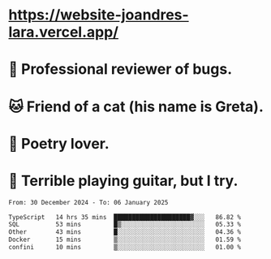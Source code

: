 # https://website-joandres-lara.vercel.app/
# 🐛 Professional reviewer of bugs.
# 🐱 Friend of a cat (his name is Greta).
# 📜 Poetry lover.
# 🎸 Terrible playing guitar, but I try.

<!--START_SECTION:waka-->

```txt
From: 30 December 2024 - To: 06 January 2025

TypeScript   14 hrs 35 mins  █████████████████████▓░░░   86.82 %
SQL          53 mins         █▒░░░░░░░░░░░░░░░░░░░░░░░   05.33 %
Other        43 mins         █░░░░░░░░░░░░░░░░░░░░░░░░   04.36 %
Docker       15 mins         ▒░░░░░░░░░░░░░░░░░░░░░░░░   01.59 %
confini      10 mins         ▒░░░░░░░░░░░░░░░░░░░░░░░░   01.00 %
```

<!--END_SECTION:waka-->
